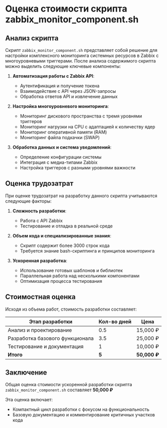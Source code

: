 # Оценка стоимости скрипта zabbix_monitor_component.sh

## Анализ скрипта

Скрипт `zabbix_monitor_component.sh` представляет собой решение для настройки комплексного мониторинга системных ресурсов в Zabbix с многоуровневыми триггерами. После анализа содержимого скрипта можно выделить следующие ключевые компоненты:

1. **Автоматизация работы с Zabbix API**:
   - Аутентификация и получение токена
   - Взаимодействие с API через JSON-запросы
   - Обработка ответов API и извлечение данных

2. **Настройка многоуровневого мониторинга**:
   - Мониторинг дискового пространства с тремя уровнями триггеров
   - Мониторинг нагрузки на CPU с адаптацией к количеству ядер
   - Мониторинг оперативной памяти (RAM)
   - Мониторинг файла подкачки (SWAP)

3. **Обработка данных и система уведомлений**:
   - Определение конфигурации системы
   - Интеграция с медиа-типами Zabbix
   - Настройка триггеров с разными уровнями важности

## Оценка трудозатрат

При оценке трудозатрат на разработку данного скрипта учитываются следующие факторы:

1. **Сложность разработки**: 
   - Работа с API Zabbix
   - Тестирование и отладка в реальной среде

2. **Объем кода и специализированные знания**: 
   - Скрипт содержит более 3000 строк кода
   - Требуется знание bash-скриптинга и принципов мониторинга

3. **Ускоренная разработка**:
   - Использование готовых шаблонов и библиотек
   - Параллельная работа над несколькими компонентами
   - Оптимизация процесса тестирования

## Стоимостная оценка

Исходя из объема работ, стоимость разработки составляет:

| Этап разработки | Кол-во дней | Цена | 
|-----------------|-------------|---------------|
| Анализ и проектирование | 0.5 | 15,000 ₽ |
| Разработка базового функционала | 3.5 | 25,000 ₽ |
| Тестирование и документация | 1 | 10,000 ₽ |
| **Итого** | **5** | **50,000 ₽** |



## Заключение

Общая оценка стоимости ускоренной разработки скрипта `zabbix_monitor_component.sh` составляет **50,000 ₽** 

Эта оценка включает:
- Компактный цикл разработки с фокусом на функциональность
- Базовую документацию и комментирование критичных участков кода
